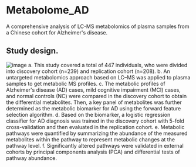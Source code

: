 # Metabolome_AD
A comprehensive analysis of LC-MS metabolomics of plasma samples from a Chinese cohort for Alzheimer's disease.

## Study design.
![image](https://github.com/user-attachments/assets/5f064973-4488-484e-a45e-b7f451b5dd1b)
a. This study covered a total of 447 individuals, who were divided into discovery cohort (n=239) and replication cohort (n=208). b. An untargeted metabolomics approach based on LC–MS was applied to plasma samples to get metabolic MS profiles. c. The metabolic profiles of Alzheimer's disease (AD) cases, mild cognitive impairment (MCI) cases, and   normal controls (NC) were compared in the discovery cohort to obtain the differential metabolites. Then, a key panel of metabolites was further determined as the metabolic biomarker for AD using the forward feature selection algorithm. d. Based on the biomarker, a logistic regression classifier for AD diagnosis was trained in the discovery cohort with 5-fold cross-validation and then evaluated in the replication cohort. e. Metabolic pathways were quantified by summarizing the abundance of the measured metabolites within the pathway to represent metabolic changes at the pathway level. f. Significantly altered pathways were validated in external cohorts by principal components analysis (PCA) and differential tests of pathway abundance.



